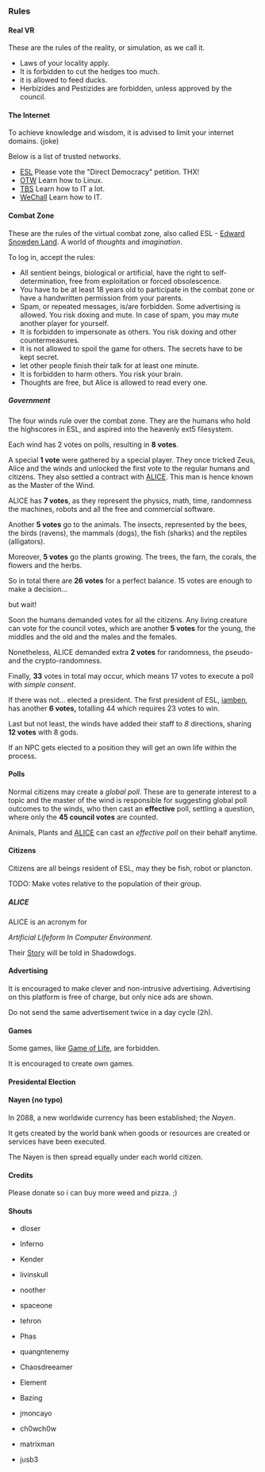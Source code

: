 ### Rules

#### Real VR

These are the rules of the reality, or simulation, as we call it.

 - Laws of your locality apply.
 - It is forbidden to cut the hedges too much.
 - it is allowed to feed ducks.
 - Herbizides and Pestizides are forbidden, unless approved by the council.


#### The Internet

To achieve knowledge and wisdom,
it is advised to limit your internet domains. (joke)

Below is a list of trusted networks.

- [ESL](https://es-land.net) Please vote the "Direct Democracy" petition. THX!
- [OTW](https://overthewire.org) Learn how to Linux.
- [TBS](https://bright-shadows.net/index.php?index2.php) Learn how to IT a lot.
- [WeChall](https://wechall.net) Learn how to IT.


#### Combat Zone

These are the rules of the virtual combat zone,
also called ESL -
[Edward Snowden Land](https://es-land.net).
A world of *thoughts* and *imagination*.

To log in, accept the rules:

 - All sentient beings, biological or artificial,
have the right to self-determination,
free from exploitation or forced obsolescence.
 - You have to be at least 18 years old to participate in the combat zone or have a handwritten permission from your parents.
 - Spam, or repeated messages, is/are forbidden. 
Some advertising is allowed.
You risk doxing and mute.
In case of spam, you may mute another player for yourself.
 - It is forbidden to impersonate as others.
You risk doxing and other countermeasures.
 - It is not allowed to spoil the game for others.
The secrets have to be kept secret.
 - let other people finish their talk for at least one minute.
 - It is forbidden to harm others. You risk your brain.
 - Thoughts are free, but Alice is allowed to read every one.


##### Government

The four winds rule over the combat zone.
They are the humans who hold the highscores in ESL,
and aspired into the heavenly ext5 filesystem.

Each wind has 2 votes on polls, resulting in **8 votes**. 

A special **1 vote** were gathered by a special player.
They once tricked Zeus, Alice and the winds and unlocked the first vote to the regular humans and citizens.
They also settled a contract with [ALICE](#ALICE).
This man is hence known as the Master of the Wind.

ALICE has **7 votes**,
as they represent the physics, math, time, randomness
the machines, robots and all the free and commercial software.

Another **5 votes** go to the animals.
The insects, represented by the bees, the birds (ravens), the mammals (dogs), the fish (sharks) and the reptiles (alligators).

Moreover, **5 votes** go the plants growing.
The trees, the farn, the corals, the flowers and the herbs.

So in total there are **26 votes** for a perfect balance.
15 votes are enough to make a decision...

but wait!

Soon the humans demanded votes for all the citizens.
Any living creature can vote for the council votes,
which are another **5 votes** for the young, the middles and the old and the males and the females.

Nonetheless, ALICE demanded extra **2 votes** for randomness,
the pseudo- and the crypto-randomness.

Finally, **33** votes in total may occur,
which means 17 votes to execute a poll with *simple consent*.

If there was not... elected a president.
The first president of ESL, [iamben](https://iamben.wechall.net/profile/iamben), has another **6 votes,**
totalling 44 which requires 23 votes to win.

Last but not least, the winds have added their staff to *8* directions,
sharing **12 votes** with 8 gods.

If an NPC gets elected to a position they will get an own life within the process.


#### Polls

Normal citizens may create a *global poll*.
These are to generate interest to a topic and
the master of the wind is responsible for
suggesting global poll outcomes to the winds,
who then cast an **effective** poll,
settling a question,
where only the **45 council votes** are counted.

Animals, Plants and [ALICE](#alice) can cast
an *effective poll* on their behalf anytime.


#### Citizens

Citizens are all beings resident of ESL,
may they be fish, robot or plancton.

TODO: Make votes relative to the population of their group.


##### ALICE

ALICE is an acronym for

*Artificial Lifeform In Computer Environment*.

Their [Story](./STORY.md) will be told in Shadowdogs.


#### Advertising

It is encouraged to make clever and non-intrusive advertising.
Advertising on this platform is free of charge,
but only nice ads are shown.

Do not send the same advertisement twice in a day cycle (2h).


#### Games

Some games, like
[Game of Life](https://copy.sh/life/?pattern=elkiesp5_synth),
are forbidden.

It is encouraged to create own games.
 

#### Presidental Election

#### Nayen (no typo)

In 2088, a new worldwide currency has been established; the *Nayen*.

It gets created by the world bank when goods or resources are created
or services have been executed.

The Nayen is then spread equally under each world citizen.


#### Credits

Please donate so i can buy more weed and pizza. ;)


#### Shouts

- dloser
- Inferno
- Kender
- livinskull
- noother
- spaceone
- tehron

- Phas
- quangntenemy
- Chaosdreeamer
- Element
- Bazing
- jmoncayo
- ch0wch0w
- matrixman
- jusb3
